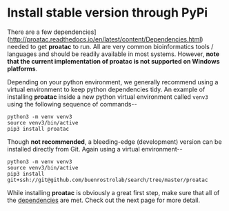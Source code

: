 # Install stable version through PyPi
There are a few dependencies](http://proatac.readthedocs.io/en/latest/content/Dependencies.html)
needed to get **proatac** to run. All are 
very common bioinformatics tools / languages and should be readily available in
most systems. However, **note that the current implementation of proatac is not supported
on Windows platforms**. 

Depending on your python environment, we generally recommend using a virtual environment
to keep python dependencies tidy. An example of installing **proatac** inside a new
python virtual environment called `venv3` using the following sequence of commands--

```
python3 -m venv venv3
source venv3/bin/active
pip3 install proatac
```

Though **not recommended**, a bleeding-edge (development) version can be installed
directly from Git. Again using a virtual environment--

```
python3 -m venv venv3
source venv3/bin/active
pip3 install git+ssh://git@github.com/buenrostrolab/search/tree/master/proatac
```

While installing **proatac** is obviously a great first step, make sure that all of the 
[dependencies](http://proatac.readthedocs.io/en/latest/content/Dependencies.html) are met. 
Check out the next page for more detail. 
